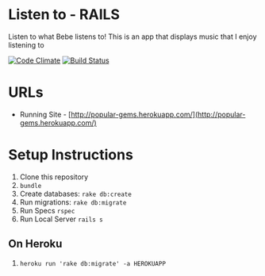 Listen to - RAILS
======================================
Listen to what Bebe listens to! This is an app that displays music that I enjoy listening to

[![Code Climate](https://codeclimate.com/github/bebepeng/listen_to.png)](https://codeclimate.com/github/stevepm/populargems)
[![Build Status](https://travis-ci.org/bebepeng/listen_to.svg?branch=master)](https://travis-ci.org/stevepm/populargems)


URLs
====
* Running Site - [http://popular-gems.herokuapp.com/](http://popular-gems.herokuapp.com/)


Setup Instructions
==================
1. Clone this repository
1. `bundle`
1. Create databases: `rake db:create`
1. Run migrations: `rake db:migrate`
1. Run Specs `rspec`
1. Run Local Server `rails s`

On Heroku
---------
1. `heroku run 'rake db:migrate' -a HEROKUAPP`
